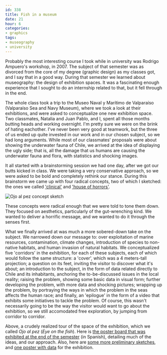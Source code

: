 ```yaml
---
id: 338
title: Fish in a museum
date: 21
hour: 6
categories:
- graphics
tags:
- museography
- university
---
```


Probably the most interesting course I took while in university was Rodrigo Ampuero's workshop, in 2007. The subject of that semester was as divorced from the core of my degree (graphic design) as my classes got, and I say that in a good way. During that semester we learned about museography: the design of exhibition spaces. It was a fascinating enough experience that I sought to do an internship related to that, but it fell through in the end.

The whole class took a trip to the Museo Naval y Marítimo de Valparaíso (Valparaíso Sea and Navy Museum), where we took a look at their exhibitions, and were asked to conceptualize one new exhibition space. Two classmates, Natalia and Juan Pablo, and I, spent all those months butting heads and working overnight. I'm pretty sure we were on the brink of hating eachother. I've never been very good at teamwork, but the three of us ended up quite invested in our work and in our chosen subject, so we had long arguments. While most of our classmates' proposals were about showing the underwater fauna of Chile, we arrived at the idea of displaying the ugly side; that is, all the damage that us humans are causing the underwater fauna and flora, with statistics and shocking images.

It all started with a brainstorming session we had one day, after we got our butts kicked in class. We were taking a very conservative approach, so we were asked to be bold and completely rethink our stance. During this brainstorm we came up with four radical concepts, two of which I sketched: the ones we called ['clinical'](http://piclog.agj.cl/index.php?showimage=58) and ['house of horrors'](http://piclog.agj.cl/index.php?showimage=59).

![Ojo al pez concept sketch](http://blog.agj.cl/wp-content/uploads/2009/08/ojoalpezsketch.jpg "Ojo al pez concept sketch")

<!-- more -->These concepts were radical enough that we were told to tone them down. They focused on aesthetics, particularly of the gut-wrenching kind. We wanted to deliver a horrific message, and we wanted to do it through the senses first.

What we finally arrived at was much a more sobered-down take on the subject. We narrowed down our message to: over exploitation of marine resources, contamination, climate changes, introduction of species to non-native habitats, and human invasion of natural habitats. We conceptualized five 'corridors' in the exhibition, for each of these subjects, each of which would follow the same structure: a 'cover', which was a 4 meters-tall projection; a question on its feet, inviting the visitor to discover what it's about; an introduction to the subject, in the form of data related directly to Chile and its inhabitants, anchoring the to-be-discussed issues in the local reality; raising the problem, showing some basic data in visual form; further developing the problem, with more data and shocking pictures; wrapping up the problem, by portraying the ways in which the problem in the seas affects the human race; and finally, an 'epilogue' in the form of a video that exhibits some initiatives to tackle the problem. Of course, this wasn't necessarily going to be the way the visitor would want to go about the exhibition, so we still accomodated free exploration, by jumping from corridor to corridor.

<video-embed service="vimeo" id="1261075" width="500" height="377" />

Above, a crudely realized tour of the space of the exhibition, which we called _Ojo al pez_ (_Eye on the fish_). Here is [the poster board that was exhibited at the end of the semester](http://piclog.agj.cl/index.php?showimage=56) (in Spanish), detailing much of the ideas, and our approach. Also, here are [some more preliminary sketches](http://piclog.agj.cl/index.php?showimage=60), and [one poster with data](http://piclog.agj.cl/index.php?showimage=57) for the exhibition.
